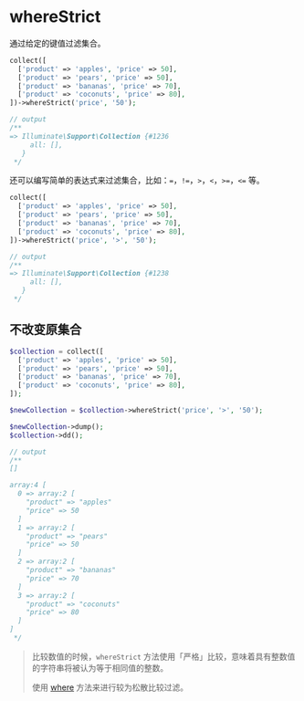 # whereStrict

通过给定的键值过滤集合。

```php
collect([
  ['product' => 'apples', 'price' => 50],
  ['product' => 'pears', 'price' => 50],
  ['product' => 'bananas', 'price' => 70],
  ['product' => 'coconuts', 'price' => 80],
])->whereStrict('price', '50');

// output
/**
=> Illuminate\Support\Collection {#1236
     all: [],
   } 
 */
```

还可以编写简单的表达式来过滤集合，比如：`=`，`!=`，`>`，`<`，`>=`，`<=` 等。

```php
collect([
  ['product' => 'apples', 'price' => 50],
  ['product' => 'pears', 'price' => 50],
  ['product' => 'bananas', 'price' => 70],
  ['product' => 'coconuts', 'price' => 80],
])->whereStrict('price', '>', '50');

// output
/**
=> Illuminate\Support\Collection {#1238
     all: [],
   }
 */
```

## 不改变原集合

```php
$collection = collect([
  ['product' => 'apples', 'price' => 50],
  ['product' => 'pears', 'price' => 50],
  ['product' => 'bananas', 'price' => 70],
  ['product' => 'coconuts', 'price' => 80],
]);

$newCollection = $collection->whereStrict('price', '>', '50');

$newCollection->dump();
$collection->dd();

// output
/**
[]

array:4 [
  0 => array:2 [
    "product" => "apples"
    "price" => 50
  ]
  1 => array:2 [
    "product" => "pears"
    "price" => 50
  ]
  2 => array:2 [
    "product" => "bananas"
    "price" => 70
  ]
  3 => array:2 [
    "product" => "coconuts"
    "price" => 80
  ]
]
 */
```

> 比较数值的时候，`whereStrict` 方法使用「严格」比较，意味着具有整数值的字符串将被认为等于相同值的整数。
>
> 使用 [where](./where.md) 方法来进行较为松散比较过滤。
